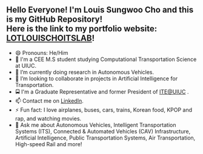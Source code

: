 ## Hello Everyone! I'm Louis Sungwoo Cho and this is my GitHub Repository!<br/> Here is the link to my portfolio website: [LOTLOUISCHOITSLAB](https://lotlouischoitslab.github.io)!

- 😄 Pronouns: He/Him 
- 🏫 I'm a CEE M.S student studying Computational Transportation Science at UIUC. 
- 🔭 I’m currently doing research in Autonomous Vehicles.
- 👯 I’m looking to collaborate in projects in Artificial Intelligence for Transportation. 
- 🚍 I'm a Graduate Representative and former President of [ITE@UIUC](https://ite.cee.illinois.edu/) . 
- 📫 Contact me on [LinkedIn](https://www.linkedin.com/in/louis-sungwoo-cho/).
- ⚡ Fun fact: I love airplanes, buses, cars, trains, Korean food, KPOP and rap, and watching movies.
- 💬 Ask me about Autonomous Vehicles, Intelligent Transportation Systems (ITS), Connected & Automated Vehicles (CAV) Infrastructure, Artificial Intelligence, Public Transportation Systems, Air Transportation, High-speed Rail and more!


<!-- - 🌱 I’m currently learning about Deep Reinforcement Learning and Computer Vision. -->
<!-- -  ...
- 🤔 I’m looking for help with--> 
